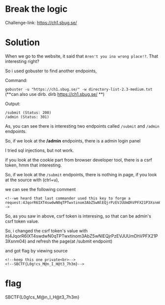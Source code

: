 # Break the logic

Challenge-link: https://ch1.sbug.se/

# Solution

When we go to the website, it said that `Aren't you ina wrong place!?`. That interesting right?

So i used gobuster to find another endpoints,

Command:

`gobuster -u "https://ch1.sbug.se/" -w directory-list-2.3-medium.txt` (**can also use dirb. dirb https://ch1.sbug.se/ **)

Output:
```
/submit (Status: 200)
/admin (Status: 301)
```

As, you can see there is interesting two endpoints called `/submit` and `/admin` endpoints.

So, if we look at the **/admin** endpoints, there is a admin login panel

I tried sql injections, but not work.

if you look at the cookie part from browser developer tool, there is a csrf token, hmm that interesting. 

So, if we look at the `/submit` endpoints, there is nothing in page, if you look at the source with (ctrl+u),

we can see the following comment 

```
<!--we heard that last commander used this key to forge a request:4JqorR6IXT4swdwN0qTPTwxtinom3AbZ5wNlEQjrPzEVJUUmDhVPFX21P3Xsnm04-->
```

So, as you saw in above, csrf token is interesing, so that can be admin's csrf token value.

So, i changed the csrf token's value with it(4JqorR6IXT4swdwN0qTPTwxtinom3AbZ5wNlEQjrPzEVJUUmDhVPFX21P3Xsnm04) and refresh the page(at /submit endpoint)

and got flag by viewing source

```
<!--keep this one private<br>-->
<!--SBCTF{L0g!cs_M@n_I_H@t3_7h3m}-->
```

# flag
SBCTF{L0g!cs_M@n_I_H@t3_7h3m}
